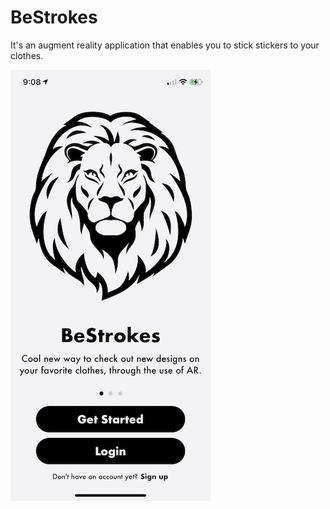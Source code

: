# BeStrokes

<body>It's an augment reality application that enables you to stick stickers to your clothes.</body>

![BeStrokes](/ReadMeFiles/Landing.png)
